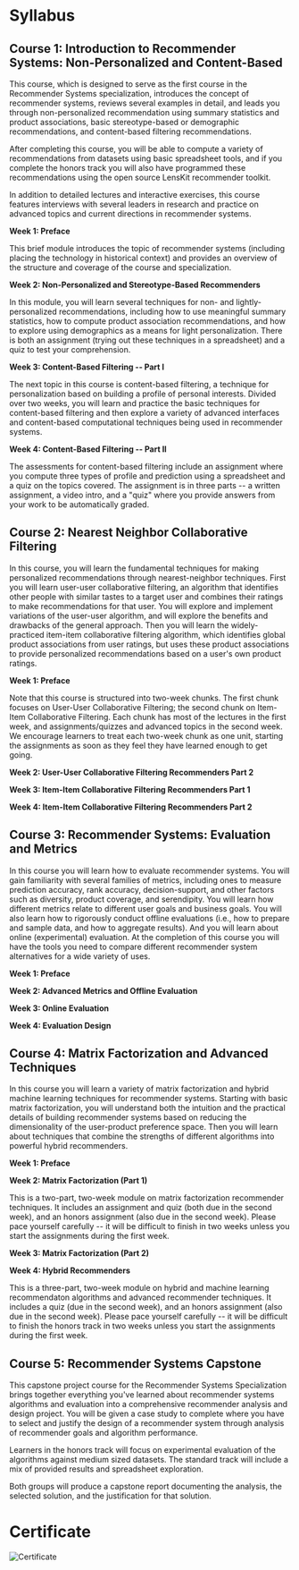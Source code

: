 # Syllabus

## Course 1: Introduction to Recommender Systems: Non-Personalized and Content-Based

This course, which is designed to serve as the first course in the Recommender Systems specialization, introduces the concept of recommender systems, reviews several examples in detail, and leads you through non-personalized recommendation using summary statistics and product associations, basic stereotype-based or demographic recommendations, and content-based filtering recommendations. 

After completing this course, you will be able to compute a variety of recommendations from datasets using basic spreadsheet tools, and if you complete the honors track you will also have programmed these recommendations using the open source LensKit recommender toolkit.  

In addition to detailed lectures and interactive exercises, this course features interviews with several leaders in research and practice on advanced topics and current directions in recommender systems.

**Week 1: Preface**

This brief module introduces the topic of recommender systems (including placing the technology in historical context) and provides an overview of the structure and coverage of the course and specialization.

**Week 2: Non-Personalized and Stereotype-Based Recommenders**

In this module, you will learn several techniques for non- and lightly-personalized recommendations, including how to use meaningful summary statistics, how to compute product association recommendations, and how to explore using demographics as a means for light personalization. There is both an assignment (trying out these techniques in a spreadsheet) and a quiz to test your comprehension.

**Week 3: Content-Based Filtering -- Part I**

The next topic in this course is content-based filtering, a technique for personalization based on building a profile of personal interests. Divided over two weeks, you will learn and practice the basic techniques for content-based filtering and then explore a variety of advanced interfaces and content-based computational techniques being used in recommender systems.

**Week 4: Content-Based Filtering -- Part II**

The assessments for content-based filtering include an assignment where you compute three types of profile and prediction using a spreadsheet and a quiz on the topics covered. The assignment is in three parts -- a written assignment, a video intro, and a "quiz" where you provide answers from your work to be automatically graded.


## Course 2: Nearest Neighbor Collaborative Filtering

In this course, you will learn the fundamental techniques for making personalized recommendations through nearest-neighbor techniques.  First you will learn user-user collaborative filtering, an algorithm that identifies other people with similar tastes to a target user and combines their ratings to make recommendations for that user. You will explore and implement variations of the user-user algorithm, and will explore the benefits and drawbacks of the general approach.  Then you will learn the widely-practiced item-item collaborative filtering algorithm, which identifies global product associations from user ratings, but uses these product associations to provide personalized recommendations based on a user's own product ratings.

**Week 1: Preface**

Note that this course is structured into two-week chunks. The first chunk focuses on User-User Collaborative Filtering; the second chunk on Item-Item Collaborative Filtering. Each chunk has most of the lectures in the first week, and assignments/quizzes and advanced topics in the second week. We encourage learners to treat each two-week chunk as one unit, starting the assignments as soon as they feel they have learned enough to get going.

**Week 2: User-User Collaborative Filtering Recommenders Part 2**


**Week 3: Item-Item Collaborative Filtering Recommenders Part 1**


**Week 4: Item-Item Collaborative Filtering Recommenders Part 2**


## Course 3: Recommender Systems: Evaluation and Metrics

In this course you will learn how to evaluate recommender systems.  You will gain familiarity with several families of metrics, including ones to measure prediction accuracy, rank accuracy, decision-support, and other factors such as diversity, product coverage, and serendipity.  You will learn how different metrics relate to different user goals and business goals.  You will also learn how to rigorously conduct offline evaluations (i.e., how to prepare and sample data, and how to aggregate results).  And you will learn about online (experimental) evaluation.  At the completion of this course you will have the tools you need to compare different recommender system alternatives for a wide variety of uses.

**Week 1: Preface**


**Week 2: Advanced Metrics and Offline Evaluation**


**Week 3: Online Evaluation**


**Week 4: Evaluation Design**


## Course 4: Matrix Factorization and Advanced Techniques

In this course you will learn a variety of matrix factorization and hybrid machine learning techniques for recommender systems.  Starting with basic matrix factorization, you will understand both the intuition and the practical details of building recommender systems based on reducing the dimensionality of the user-product preference space.  Then you will learn about techniques that combine the strengths of different algorithms into powerful hybrid recommenders.

**Week 1: Preface**


**Week 2: Matrix Factorization (Part 1)**

This is a two-part, two-week module on matrix factorization recommender techniques. It includes an assignment and quiz (both due in the second week), and an honors assignment (also due in the second week). Please pace yourself carefully -- it will be difficult to finish in two weeks unless you start the assignments during the first week.

**Week 3: Matrix Factorization (Part 2)**


**Week 4: Hybrid Recommenders**

This is a three-part, two-week module on hybrid and machine learning recommendaton algorithms and advanced recommender techniques. It includes a quiz (due in the second week), and an honors assignment (also due in the second week). Please pace yourself carefully -- it will be difficult to finish the honors track in two weeks unless you start the assignments during the first week.



## Course 5: Recommender Systems Capstone

This capstone project course for the Recommender Systems Specialization brings together everything you've learned about recommender systems algorithms and evaluation into a comprehensive recommender analysis and design project.  You will be given a case study to complete where you have to select and justify the design of a recommender system through analysis of recommender goals and algorithm performance.  

Learners in the honors track will focus on experimental evaluation of the algorithms against medium sized datasets.  The standard track will include a mix of provided results and spreadsheet exploration.

Both groups will produce a capstone report documenting the analysis, the selected solution, and the justification for that solution.


# Certificate

![Certificate](https://s3.amazonaws.com/coursera_assets/meta_images/generated/CERTIFICATE_LANDING_PAGE/CERTIFICATE_LANDING_PAGE~4FN24T74CUU9/CERTIFICATE_LANDING_PAGE~4FN24T74CUU9.jpeg)